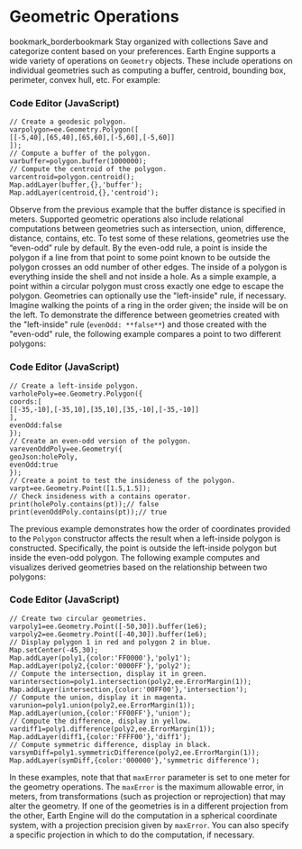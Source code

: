  
#  Geometric Operations
bookmark_borderbookmark Stay organized with collections  Save and categorize content based on your preferences. 
Earth Engine supports a wide variety of operations on `Geometry` objects. These include operations on individual geometries such as computing a buffer, centroid, bounding box, perimeter, convex hull, etc. For example:
### Code Editor (JavaScript)
```
// Create a geodesic polygon.
varpolygon=ee.Geometry.Polygon([
[[-5,40],[65,40],[65,60],[-5,60],[-5,60]]
]);
// Compute a buffer of the polygon.
varbuffer=polygon.buffer(1000000);
// Compute the centroid of the polygon.
varcentroid=polygon.centroid();
Map.addLayer(buffer,{},'buffer');
Map.addLayer(centroid,{},'centroid');
```

Observe from the previous example that the buffer distance is specified in meters.
Supported geometric operations also include relational computations between geometries such as intersection, union, difference, distance, contains, etc. To test some of these relations, geometries use the “even-odd” rule by default. By the even-odd rule, a point is inside the polygon if a line from that point to some point known to be outside the polygon crosses an odd number of other edges. The inside of a polygon is everything inside the shell and not inside a hole. As a simple example, a point within a circular polygon must cross exactly one edge to escape the polygon. Geometries can optionally use the "left-inside" rule, if necessary. Imagine walking the points of a ring in the order given; the inside will be on the left.
To demonstrate the difference between geometries created with the "left-inside" rule (`evenOdd: **false**`) and those created with the "even-odd" rule, the following example compares a point to two different polygons:
### Code Editor (JavaScript)
```
// Create a left-inside polygon.
varholePoly=ee.Geometry.Polygon({
coords:[
[[-35,-10],[-35,10],[35,10],[35,-10],[-35,-10]]
],
evenOdd:false
});
// Create an even-odd version of the polygon.
varevenOddPoly=ee.Geometry({
geoJson:holePoly,
evenOdd:true
});
// Create a point to test the insideness of the polygon.
varpt=ee.Geometry.Point([1.5,1.5]);
// Check insideness with a contains operator.
print(holePoly.contains(pt));// false
print(evenOddPoly.contains(pt));// true
```

The previous example demonstrates how the order of coordinates provided to the `Polygon` constructor affects the result when a left-inside polygon is constructed. Specifically, the point is outside the left-inside polygon but inside the even-odd polygon.
The following example computes and visualizes derived geometries based on the relationship between two polygons:
### Code Editor (JavaScript)
```
// Create two circular geometries.
varpoly1=ee.Geometry.Point([-50,30]).buffer(1e6);
varpoly2=ee.Geometry.Point([-40,30]).buffer(1e6);
// Display polygon 1 in red and polygon 2 in blue.
Map.setCenter(-45,30);
Map.addLayer(poly1,{color:'FF0000'},'poly1');
Map.addLayer(poly2,{color:'0000FF'},'poly2');
// Compute the intersection, display it in green.
varintersection=poly1.intersection(poly2,ee.ErrorMargin(1));
Map.addLayer(intersection,{color:'00FF00'},'intersection');
// Compute the union, display it in magenta.
varunion=poly1.union(poly2,ee.ErrorMargin(1));
Map.addLayer(union,{color:'FF00FF'},'union');
// Compute the difference, display in yellow.
vardiff1=poly1.difference(poly2,ee.ErrorMargin(1));
Map.addLayer(diff1,{color:'FFFF00'},'diff1');
// Compute symmetric difference, display in black.
varsymDiff=poly1.symmetricDifference(poly2,ee.ErrorMargin(1));
Map.addLayer(symDiff,{color:'000000'},'symmetric difference');
```

In these examples, note that that `maxError` parameter is set to one meter for the geometry operations. The `maxError` is the maximum allowable error, in meters, from transformations (such as projection or reprojection) that may alter the geometry. If one of the geometries is in a different projection from the other, Earth Engine will do the computation in a spherical coordinate system, with a projection precision given by `maxError`. You can also specify a specific projection in which to do the computation, if necessary.
